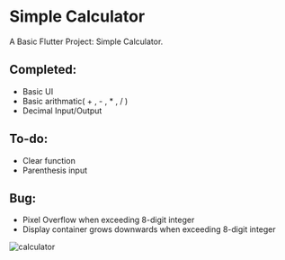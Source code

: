 # Simple Calculator

A Basic Flutter Project: Simple Calculator.

## Completed:
- Basic UI
- Basic arithmatic( + , - , * , / )
- Decimal Input/Output

## To-do:
- Clear function
- Parenthesis input

## Bug:
- Pixel Overflow when exceeding 8-digit integer
- Display container grows downwards when exceeding 8-digit integer

![calculator](https://user-images.githubusercontent.com/28569729/128702353-b1a1f10f-4b5c-450a-8c20-1be43a71de50.png)
